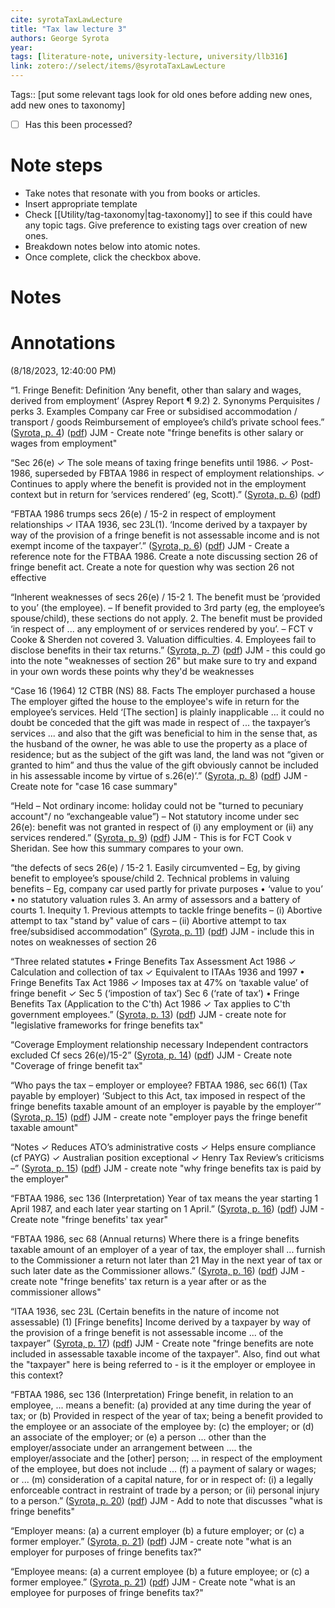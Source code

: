 ```yaml
---
cite: syrotaTaxLawLecture
title: "Tax law lecture 3"
authors: George Syrota
year:
tags: [literature-note, university-lecture, university/llb316]
link: zotero://select/items/@syrotaTaxLawLecture
---
```


Tags:: [put some relevant tags look for old ones before adding new ones,  add new ones to taxonomy] 

- [ ] Has this been processed?

# Note steps
- Take notes that resonate with you from books or articles.
- Insert appropriate template
- Check [[Utility/tag-taxonomy|tag-taxonomy]] to see if this could have any topic tags. Give preference to existing tags over creation of new ones.
- Breakdown notes below into atomic notes.
- Once complete, click the checkbox above.



# Notes

# Annotations  
(8/18/2023, 12:40:00 PM)

“1. Fringe Benefit: Definition ‘Any benefit, other than salary and wages, derived from employment’ (Asprey Report ¶ 9.2) 2. Synonyms Perquisites / perks 3. Examples Company car Free or subsidised accommodation / transport / goods Reimbursement of employee’s child’s private school fees.” ([Syrota, p. 4](zotero://select/library/items/M5AQNRKC)) ([pdf](zotero://open-pdf/library/items/7X2CU7T7?page=5&annotation=3AIK5573)) JJM - Create note "fringe benefits is other salary or wages from employment"

“Sec 26(e) ✓ The sole means of taxing fringe benefits until 1986. ✓ Post-1986, superseded by FBTAA 1986 in respect of employment relationships. ✓ Continues to apply where the benefit is provided not in the employment context but in return for ‘services rendered’ (eg, Scott).” ([Syrota, p. 6](zotero://select/library/items/M5AQNRKC)) ([pdf](zotero://open-pdf/library/items/7X2CU7T7?page=7&annotation=7GIDZLXB))

“FBTAA 1986 trumps secs 26(e) / 15-2 in respect of employment relationships ✓ ITAA 1936, sec 23L(1). ‘Income derived by a taxpayer by way of the provision of a fringe benefit is not assessable income and is not exempt income of the taxpayer’.” ([Syrota, p. 6](zotero://select/library/items/M5AQNRKC)) ([pdf](zotero://open-pdf/library/items/7X2CU7T7?page=7&annotation=CJFVSMGR)) JJM - Create a reference note for the FTBAA 1986. Create a note discussing section 26 of fringe benefit act. Create a note for question why was section 26 not effective

“Inherent weaknesses of secs 26(e) / 15-2 1. The benefit must be ‘provided to you’ (the employee). – If benefit provided to 3rd party (eg, the employee’s spouse/child), these sections do not apply. 2. The benefit must be provided ‘in respect of ... any employment of or services rendered by you’. – FCT v Cooke & Sherden not covered 3. Valuation difficulties. 4. Employees fail to disclose benefits in their tax returns.” ([Syrota, p. 7](zotero://select/library/items/M5AQNRKC)) ([pdf](zotero://open-pdf/library/items/7X2CU7T7?page=8&annotation=45G5UWR2)) JJM - this could go into the note "weaknesses of section 26" but make sure to try and expand in your own words these points why they'd be weaknesses

“Case 16 (1964) 12 CTBR (NS) 88. Facts The employer purchased a house The employer gifted the house to the employee's wife in return for the employee’s services. Held ‘[The section] is plainly inapplicable ... it could no doubt be conceded that the gift was made in respect of ... the taxpayer’s services ... and also that the gift was beneficial to him in the sense that, as the husband of the owner, he was able to use the property as a place of residence; but as the subject of the gift was land, the land was not “given or granted to him” and thus the value of the gift obviously cannot be included in his assessable income by virtue of s.26(e)’.” ([Syrota, p. 8](zotero://select/library/items/M5AQNRKC)) ([pdf](zotero://open-pdf/library/items/7X2CU7T7?page=9&annotation=HR9NU6ST)) JJM - Create note for "case 16 case summary"

“Held – Not ordinary income: holiday could not be "turned to pecuniary account"/ no “exchangeable value”) – Not statutory income under sec 26(e): benefit was not granted in respect of (i) any employment or (ii) any services rendered.” ([Syrota, p. 9](zotero://select/library/items/M5AQNRKC)) ([pdf](zotero://open-pdf/library/items/7X2CU7T7?page=10&annotation=39M5EL6X)) JJM - This is for FCT Cook v Sheridan. See how this summary compares to your own.

“the defects of secs 26(e) / 15-2 1. Easily circumvented – Eg, by giving benefit to employee’s spouse/child 2. Technical problems in valuing benefits – Eg, company car used partly for private purposes • ‘value to you’ • no statutory valuation rules 3. An army of assessors and a battery of courts 1. Inequity 1. Previous attempts to tackle fringe benefits – (i) Abortive attempt to tax "stand by" value of cars – (ii) Abortive attempt to tax free/subsidised accommodation” ([Syrota, p. 11](zotero://select/library/items/M5AQNRKC)) ([pdf](zotero://open-pdf/library/items/7X2CU7T7?page=12&annotation=BZGXQ752)) JJM - include this in notes on weaknesses of section 26

“Three related statutes • Fringe Benefits Tax Assessment Act 1986 ✓ Calculation and collection of tax ✓ Equivalent to ITAAs 1936 and 1997 • Fringe Benefits Tax Act 1986 ✓ Imposes tax at 47% on ‘taxable value’ of fringe benefit ✓ Sec 5 (‘impostion of tax’) Sec 6 (‘rate of tax’) • Fringe Benefits Tax (Application to the C'th) Act 1986 ✓ Tax applies to C'th government employees.” ([Syrota, p. 13](zotero://select/library/items/M5AQNRKC)) ([pdf](zotero://open-pdf/library/items/7X2CU7T7?page=14&annotation=RN2IKYKE)) JJM - create note for "legislative frameworks for fringe benefits tax"

“Coverage Employment relationship necessary Independent contractors excluded Cf secs 26(e)/15-2” ([Syrota, p. 14](zotero://select/library/items/M5AQNRKC)) ([pdf](zotero://open-pdf/library/items/7X2CU7T7?page=15&annotation=2A7ISQ4S)) JJM - Create note "Coverage of fringe benefit tax"

“Who pays the tax – employer or employee? FBTAA 1986, sec 66(1) (Tax payable by employer) ‘Subject to this Act, tax imposed in respect of the fringe benefits taxable amount of an employer is payable by the employer’” ([Syrota, p. 15](zotero://select/library/items/M5AQNRKC)) ([pdf](zotero://open-pdf/library/items/7X2CU7T7?page=16&annotation=JXJE285Z)) JJM - create note "employer pays the fringe benefit taxable amount"

“Notes ✓ Reduces ATO’s administrative costs ✓ Helps ensure compliance (cf PAYG) ✓ Australian position exceptional ✓ Henry Tax Review’s criticisms –” ([Syrota, p. 15](zotero://select/library/items/M5AQNRKC)) ([pdf](zotero://open-pdf/library/items/7X2CU7T7?page=16&annotation=NY7XXK95)) JJM - create note "why fringe benefits tax is paid by the employer"

“FBTAA 1986, sec 136 (Interpretation) Year of tax means the year starting 1 April 1987, and each later year starting on 1 April.” ([Syrota, p. 16](zotero://select/library/items/M5AQNRKC)) ([pdf](zotero://open-pdf/library/items/7X2CU7T7?page=17&annotation=A5BWXJ8P)) JJM - Create note "fringe benefits' tax year"

“FBTAA 1986, sec 68 (Annual returns) Where there is a fringe benefits taxable amount of an employer of a year of tax, the employer shall ... furnish to the Commissioner a return not later than 21 May in the next year of tax or such later date as the Commissioner allows.” ([Syrota, p. 16](zotero://select/library/items/M5AQNRKC)) ([pdf](zotero://open-pdf/library/items/7X2CU7T7?page=17&annotation=4J6MBRGH)) JJM - create note "fringe benefits' tax return is a year after or as the commissioner allows"

“ITAA 1936, sec 23L (Certain benefits in the nature of income not assessable) (1) [Fringe benefits] Income derived by a taxpayer by way of the provision of a fringe benefit is not assessable income ... of the taxpayer” ([Syrota, p. 17](zotero://select/library/items/M5AQNRKC)) ([pdf](zotero://open-pdf/library/items/7X2CU7T7?page=18&annotation=MA4HYZEU)) JJM - Create note "fringe benefits are note included in assessable taxable income of the taxpayer". Also, find out what the "taxpayer" here is being referred to - is it the employer or employee in this context?

“FBTAA 1986, sec 136 (Interpretation) Fringe benefit, in relation to an employee, ... means a benefit: (a) provided at any time during the year of tax; or (b) Provided in respect of the year of tax; being a benefit provided to the employee or an associate of the employee by: (c) the employer; or (d) an associate of the employer; or (e) a person ... other than the employer/associate under an arrangement between .... the employer/associate and the [other] person; ... in respect of the employment of the employee, but does not include ... (f) a payment of salary or wages; or ... (m) consideration of a capital nature, for or in respect of: (i) a legally enforceable contract in restraint of trade by a person; or (ii) personal injury to a person.” ([Syrota, p. 20](zotero://select/library/items/M5AQNRKC)) ([pdf](zotero://open-pdf/library/items/7X2CU7T7?page=21&annotation=5IR3XY44)) JJM - Add to note that discusses "what is fringe benefits"

“Employer means: (a) a current employer (b) a future employer; or (c) a former employer.” ([Syrota, p. 21](zotero://select/library/items/M5AQNRKC)) ([pdf](zotero://open-pdf/library/items/7X2CU7T7?page=22&annotation=2DKN6F3A)) JJM - create note "what is an employer for purposes of fringe benefits tax?"

“Employee means: (a) a current employee (b) a future employee; or (c) a former employee.” ([Syrota, p. 21](zotero://select/library/items/M5AQNRKC)) ([pdf](zotero://open-pdf/library/items/7X2CU7T7?page=22&annotation=FF825YPI)) JJM - Create note "what is an employee for purposes of fringe benefits tax?"

